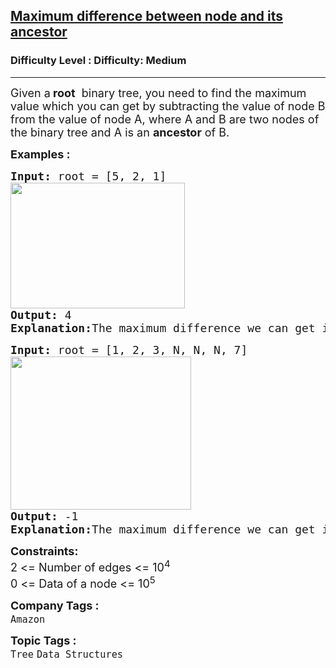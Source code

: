 <h2><a href="https://www.geeksforgeeks.org/problems/maximum-difference-between-node-and-its-ancestor/0">Maximum difference between node and its ancestor</a></h2><h3>Difficulty Level : Difficulty: Medium</h3><hr><div class="problems_problem_content__Xm_eO"><p><span style="font-size: 18px;">Given a<strong> root</strong>&nbsp; binary tree, you need to find the maximum value which you can get by subtracting the value of node B from the value of node A, where A and B are two nodes of the binary tree and A is an <strong>ancestor</strong> of B.&nbsp;</span></p>
<p><span style="font-size: 18px;"><strong>Examples :</strong></span></p>
<pre><span style="font-size: 18px;"><strong>Input: </strong>root = [5, 2, 1] <strong><br></strong><img src="https://media.geeksforgeeks.org/img-practice/prod/addEditProblem/700227/Web/Other/blobid0_1749728452.webp" width="279" height="201"><br><strong>Output: </strong>4<strong>
Explanation:</strong>The maximum difference we can get is 4, which is bewteen 5 and 1.</span></pre>
<pre><span style="font-size: 18px;"><strong>Input: </strong>root = [1, 2, 3, N, N, N, 7] <strong><br></strong><img src="https://media.geeksforgeeks.org/img-practice/prod/addEditProblem/700227/Web/Other/blobid1_1749728553.webp" width="289" height="245"><br><strong>Output: </strong>-1<strong>
Explanation:</strong>The maximum difference we can get is -1, which is between 1 and 2.</span></pre>
<p><span style="font-size: 18px;"><strong>Constraints:</strong><br>2 &lt;= Number of edges &lt;= 10<sup>4</sup><br>0 &lt;= Data of a node &lt;= 10<sup>5</sup></span></p></div><p><span style=font-size:18px><strong>Company Tags : </strong><br><code>Amazon</code>&nbsp;<br><p><span style=font-size:18px><strong>Topic Tags : </strong><br><code>Tree</code>&nbsp;<code>Data Structures</code>&nbsp;